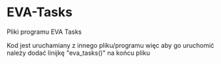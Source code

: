 # EVA-Tasks

Pliki programu EVA Tasks

Kod jest uruchamiany z innego pliku/programu więc aby go uruchomić należy dodać linijkę "eva_tasks()" na końcu pliku
